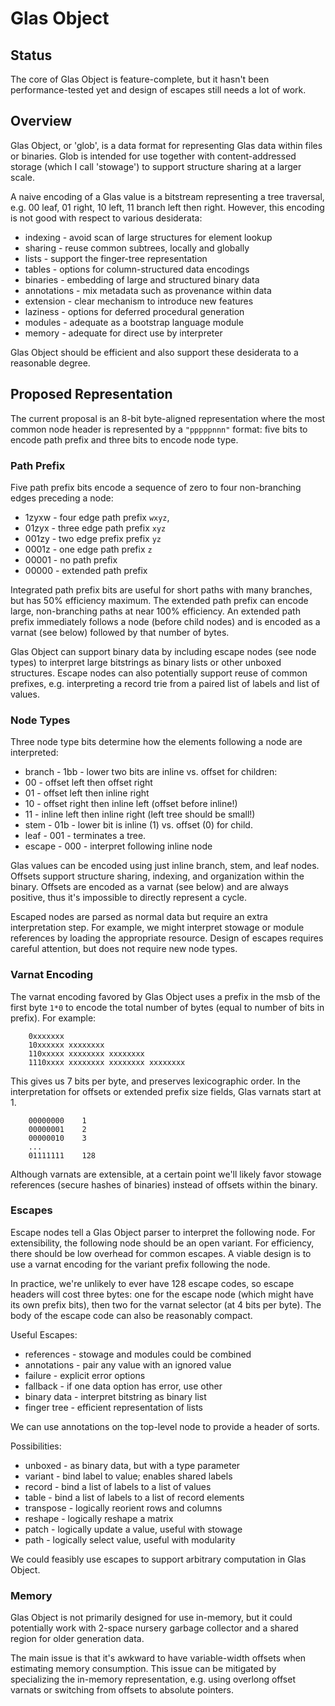 # Glas Object

## Status

The core of Glas Object is feature-complete, but it hasn't been performance-tested yet and design of escapes still needs a lot of work.

## Overview

Glas Object, or 'glob', is a data format for representing Glas data within files or binaries. Glob is intended for use together with content-addressed storage (which I call 'stowage') to support structure sharing at a larger scale. 

A naive encoding of a Glas value is a bitstream representing a tree traversal, e.g. 00 leaf, 01 right, 10 left, 11 branch left then right. However, this encoding is not good with respect to various desiderata:

* indexing - avoid scan of large structures for element lookup
* sharing - reuse common subtrees, locally and globally
* lists - support the finger-tree representation
* tables - options for column-structured data encodings 
* binaries - embedding of large and structured binary data
* annotations - mix metadata such as provenance within data
* extension - clear mechanism to introduce new features
* laziness - options for deferred procedural generation
* modules - adequate as a bootstrap language module
* memory - adequate for direct use by interpreter

Glas Object should be efficient and also support these desiderata to a reasonable degree.

## Proposed Representation

The current proposal is an 8-bit byte-aligned representation where the most common node header is represented by a `"pppppnnn"` format: five bits to encode path prefix and three bits to encode node type.

### Path Prefix

Five path prefix bits encode a sequence of zero to four non-branching edges preceding a node:

* 1zyxw - four edge path prefix `wxyz`, 
* 01zyx - three edge path prefix `xyz`
* 001zy - two edge prefix prefix `yz`
* 0001z - one edge path prefix `z`
* 00001 - no path prefix
* 00000 - extended path prefix 

Integrated path prefix bits are useful for short paths with many branches, but has 50% efficiency maximum. The extended path prefix can encode large, non-branching paths at near 100% efficiency. An extended path prefix immediately follows a node (before child nodes) and is encoded as a varnat (see below) followed by that number of bytes.

Glas Object can support binary data by including escape nodes (see node types) to interpret large bitstrings as binary lists or other unboxed structures. Escape nodes can also potentially support reuse of common prefixes, e.g. interpreting a record trie from a paired list of labels and list of values.

### Node Types

Three node type bits determine how the elements following a node are interpreted:

* branch - 1bb - lower two bits are inline vs. offset for children:
 * 00 - offset left then offset right
 * 01 - offset left then inline right
 * 10 - offset right then inline left (offset before inline!)
 * 11 - inline left then inline right (left tree should be small!)
* stem - 01b - lower bit is inline (1) vs. offset (0) for child.
* leaf - 001 - terminates a tree.
* escape - 000 - interpret following inline node

Glas values can be encoded using just inline branch, stem, and leaf nodes. Offsets support structure sharing, indexing, and organization within the binary. Offsets are encoded as a varnat (see below) and are always positive, thus it's impossible to directly represent a cycle.

Escaped nodes are parsed as normal data but require an extra interpretation step. For example, we might interpret stowage or module references by loading the appropriate resource. Design of escapes requires careful attention, but does not require new node types.

### Varnat Encoding

The varnat encoding favored by Glas Object uses a prefix in the msb of the first byte `1*0` to encode the total number of bytes (equal to number of bits in prefix). For example:

        0xxxxxxx
        10xxxxxx xxxxxxxx
        110xxxxx xxxxxxxx xxxxxxxx
        1110xxxx xxxxxxxx xxxxxxxx xxxxxxxx

This gives us 7 bits per byte, and preserves lexicographic order. In the interpretation for offsets or extended prefix size fields, Glas varnats start at 1. 

        00000000    1
        00000001    2
        00000010    3
        ...
        01111111    128

Although varnats are extensible, at a certain point we'll likely favor stowage references (secure hashes of binaries) instead of offsets within the binary. 

### Escapes

Escape nodes tell a Glas Object parser to interpret the following node. For extensibility, the following node should be an open variant. For efficiency, there should be low overhead for common escapes. A viable design is to use a varnat encoding for the variant prefix following the node. 

In practice, we're unlikely to ever have 128 escape codes, so escape headers will cost three bytes: one for the escape node (which might have its own prefix bits), then two for the varnat selector (at 4 bits per byte). The body of the escape code can also be reasonably compact.

Useful Escapes:

* references - stowage and modules could be combined
* annotations - pair any value with an ignored value
* failure - explicit error options
* fallback - if one data option has error, use other
* binary data - interpret bitstring as binary list
* finger tree - efficient representation of lists

We can use annotations on the top-level node to provide a header of sorts.

Possibilities:

* unboxed - as binary data, but with a type parameter
* variant - bind label to value; enables shared labels
* record - bind a list of labels to a list of values
* table - bind a list of labels to a list of record elements
* transpose - logically reorient rows and columns
* reshape - logically reshape a matrix
* patch - logically update a value, useful with stowage 
* path - logically select value, useful with modularity

We could feasibly use escapes to support arbitrary computation in Glas Object.

### Memory

Glas Object is not primarily designed for use in-memory, but it could potentially work with 2-space nursery garbage collector and a shared region for older generation data. 

The main issue is that it's awkward to have variable-width offsets when estimating memory consumption. This issue can be mitigated by specializing the in-memory representation, e.g. using overlong offset varnats or switching from offsets to absolute pointers.
